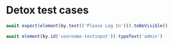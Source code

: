 # Detox test cases

```javascript
await expect(element(by.text(('Please Log In'))).toBeVisible()

await element(by.id('username-textinput')).typeText('admin')
```
